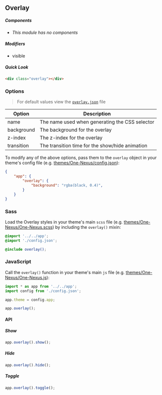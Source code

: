 ## Overlay

##### Components

* _This module has no components_

##### Modifiers

* visible

##### Quick Look

```html
<div class="overlay"></div>
```

### Options

> For default values view the [`overlay.json`](overlay.json) file

<table class="table">
    <thead>
        <tr>
            <th>Option</th>
            <th>Description</th>
        </tr>
    </thead>
    <tbody>
        <tr>
            <td>name</td>
            <td>The name used when generating the CSS selector</td>
        </tr>
        <tr>
            <td>background</td>
            <td>The background for the overlay</td>
        </tr>
        <tr>
            <td>z-index</td>
            <td>The z-index for the overlay</td>
        </tr>
        <tr>
            <td>transition</td>
            <td>The transition time for the show/hide animation</td>
        </tr>
    </tbody>
</table>

To modify any of the above options, pass them to the `overlay` object in your theme's config file (e.g. [themes/One-Nexus/config.json](../../../themes/One-Nexus/config.json)):

```json
{
    "app": {
        "overlay": {
            "background": "rgba(black, 0.4)",
        }
    }
}
```

### Sass

Load the Overlay styles in your theme's main `scss` file (e.g. [themes/One-Nexus/One-Nexus.scss](../../../themes/One-Nexus/One-Nexus.scss)) by including the `overlay()` mixin:

```scss
@import '../../app';
@import './config.json';

@include overlay();
```

### JavaScript

Call the `overlay()` function in your theme's main `js` file (e.g. [themes/One-Nexus/One-Nexus.js](../../../themes/One-Nexus/One-Nexus.js)):

```js
import * as app from '../../app';
import config from './config.json';

app.theme = config.app;

app.overlay();
```

#### API

##### Show

```js
app.overlay().show();
```

##### Hide

```js
app.overlay().hide();
```

##### Toggle

```js
app.overlay().toggle();
```